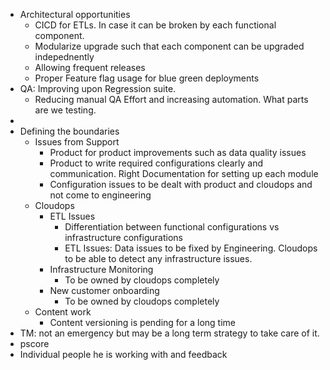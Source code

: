 - Architectural opportunities
	- CICD for ETLs. In case it can be broken by each functional component. 
	- Modularize upgrade such that each component can be upgraded indepednently 
	- Allowing frequent releases
	- Proper Feature flag usage for blue green deployments 
- QA: Improving upon Regression suite. 
	- Reducing manual QA Effort and increasing automation. What parts are we testing. 
- 
- Defining the boundaries 
	- Issues from Support 
		- Product for product improvements such as data quality issues 
		- Product to write required configurations clearly and communication. Right Documentation for setting up each module 
		- Configuration issues to be dealt with product and cloudops and not come to engineering
	- Cloudops 
		- ETL Issues 
			- Differentiation between functional configurations vs infrastructure configurations 
			- ETL Issues: Data issues to be fixed by Engineering. Cloudops to be able to detect any infrastructure issues. 
		- Infrastructure Monitoring 
			- To be owned by cloudops completely 
		- New customer onboarding
			- To be owned by cloudops completely 
	- Content work 
		- Content versioning is pending for a long time 
- TM: not an emergency but may be a long term strategy to take care of it.
- pscore 
- Individual people he is working with and feedback 